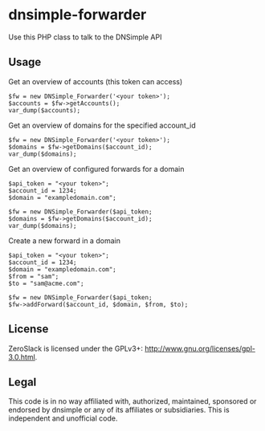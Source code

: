 # dnsimple-forwarder

Use this PHP class to talk to the DNSimple API

## Usage

Get an overview of accounts (this token can access)

```
$fw = new DNSimple_Forwarder('<your token>');
$accounts = $fw->getAccounts();
var_dump($accounts);
```

Get an overview of domains for the specified account_id

```
$fw = new DNSimple_Forwarder('<your token>');
$domains = $fw->getDomains($account_id);
var_dump($domains);
```

Get an overview of configured forwards for a domain

```
$api_token = "<your token>";
$account_id = 1234;
$domain = "exampledomain.com";

$fw = new DNSimple_Forwarder($api_token;
$domains = $fw->getDomains($account_id);
var_dump($domains);
```

Create a new forward in a domain

```
$api_token = "<your token>";
$account_id = 1234;
$domain = "exampledomain.com";
$from = "sam";
$to = "sam@acme.com";

$fw = new DNSimple_Forwarder($api_token;
$fw->addForward($account_id, $domain, $from, $to);

```

## License

ZeroSlack is licensed under the GPLv3+: http://www.gnu.org/licenses/gpl-3.0.html.

## Legal

This code is in no way affiliated with, authorized, maintained, sponsored or endorsed by dnsimple or any of its affiliates or subsidiaries. This is independent and unofficial code.
